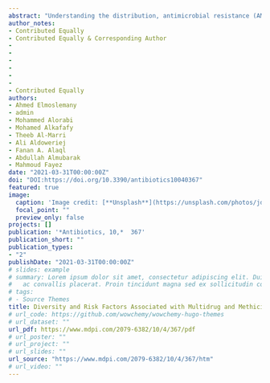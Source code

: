 ```yaml
---
abstract: "Understanding the distribution, antimicrobial resistance (AMR), and risk factors associated with multidrug-resistant (MDR) and methicillin-resistant staphylococci (MRS) isolated from cats admitted to veterinary clinics may decrease the risk of MDR and MRS transmission to humans and other cats. As such, the objectives of this study were to investigate the diversity in *Staphylococcus* spp. recovered from different anatomical locations in healthy and diseased cats and to determine the occurrence of MDR and MRS spp. as well as possible risk factors associated with colonization in these cats. Five swabs were collected from the anus, skin, ear canal, conjunctival sac, and nares of each cat (209 healthy and 191 diseased) admitted to a veterinary clinic in Eastern Province, Saudi Arabia, between January and December 2018. Prior to sample collection, cat owners completed a questionnaire collecting information on cat demographics, health status, management, and antimicrobial usage. In total, 179 *Staphylococcus* isolates were recovered from healthy (n = 71) and diseased (n = 108) cats, including 94 (52.5%) coagulase-positive staphylococci (CoPS), and 85 (47.5%) coagulase-negative staphylococci (CoNS). Five *Staphylococcus* spp. were identified, namely, *Staphylococcus aureus*, *Staphylococcus pseudintermedius*, *Staphylococcus felis*, *Staphylococcus capitis*, and *Staphylococcus saprophyticus*. *Staphylococcus* isolates were most commonly resistant to penicillin (56.4%) and ciprofloxacin (25.7%); however, no isolate was resistant to clindamycin. Thirty (16.8%) *Staphylococcus* spp. (24 *S. aureus* and 6 *S. pseudintermedius*) isolates were MDR, with resistance to up to six different antibiotic classes. Only 17 (9.5%) *Staphylococcus* spp. (15 methicillin-resistant *S. aureus* and 2 methicillin-resistant *S. pseudintermedius*) harbored the *mecA* gene. Risk factor analysis showed that cats with a history of antibiotic therapy, those raised mainly indoors with a child, and those who visit a veterinary clinic for treatment were at higher risk of MDR and MRS colonization. In conclusion, MDR and MRS were common in healthy and diseased cats in Saudi Arabia. Thus, an effective antimicrobial stewardship program and further studies using a One Health approach are required to investigate the role of cats as vectors for AMR transmission to humans."
author_notes:
- Contributed Equally
- Contributed Equally & Corresponding Author
-
-
-
-
-
- 
- Contributed Equally
authors:
- Ahmed Elmoslemany
- admin
- Mohammed Alorabi
- Mohamed Alkafafy
- Theeb Al-Marri
- Ali Aldoweriej
- Fanan A. Alaql
- Abdullah Almubarak
- Mahmoud Fayez
date: "2021-03-31T00:00:00Z"
doi: "DOI:https://doi.org/10.3390/antibiotics10040367"
featured: true
image:
  caption: 'Image credit: [**Unsplash**](https://unsplash.com/photos/jdD8gXaTZsc)'
  focal_point: ""
  preview_only: false
projects: []
publication: '*Antibiotics, 10,*  367'
publication_short: ""
publication_types:
- "2"
publishDate: "2021-03-31T00:00:00Z"
# slides: example
# summary: Lorem ipsum dolor sit amet, consectetur adipiscing elit. Duis posuere tellus
#   ac convallis placerat. Proin tincidunt magna sed ex sollicitudin condimentum.
# tags:
# - Source Themes
title: Diversity and Risk Factors Associated with Multidrug and Methicillin-Resistant Staphylococci Isolated from Cats Admitted to a Veterinary Clinic in Eastern Province, Saudi Arabia
# url_code: https://github.com/wowchemy/wowchemy-hugo-themes
# url_dataset: ""
url_pdf: https://www.mdpi.com/2079-6382/10/4/367/pdf
# url_poster: ""
# url_project: ""
# url_slides: ""
url_source: "https://www.mdpi.com/2079-6382/10/4/367/htm"
# url_video: ""
---
```

